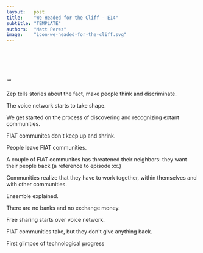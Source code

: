 ```yaml
---
layout:   post
title:    "We Headed for the Cliff - E14"
subtitle: "TEMPLATE"
authors:  "Matt Perez"
image:    "icon-we-headed-for-the-cliff.svg"
---
```



<div style="display: none;">
 <p>We headed for the cliff, smiling and chatting with everybody in our gasoline-powered SUV. And then we went over the cliff.</p>
</div>

<h1>&nbsp;</h1>
 <p>&ldquo;&rdquo;</p>
 <p>Zep tells stories about the fact, make people think and discriminate.</p>
 <p>The voice network starts to take shape.</p>
 <p>We get started on the process of discovering and recognizing extant communities.</p>
 <p>FIAT communites don't keep up and shrink.</p>
 <p>People leave FIAT communities.</p>
 <p>A couple of FIAT communites has threatened their neighbors: they want their people back (a reference to episode xx.)</p>
 <p>Communities realize that they have to work together, within themselves and with other communities.</p>
 <p>Ensemble explained.</p>
 <p>There are no banks and no exchange money.</p>
 <p>Free sharing starts over voice network.</p>
 <p>FIAT communities take, but they don't give anything back.</p>
 <p>First glimpse of technological progress</p>